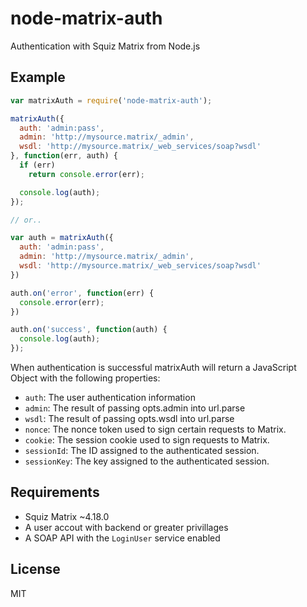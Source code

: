 node-matrix-auth
================

Authentication with Squiz Matrix from Node.js

Example
-------

```js
var matrixAuth = require('node-matrix-auth');

matrixAuth({
  auth: 'admin:pass',
  admin: 'http://mysource.matrix/_admin',
  wsdl: 'http://mysource.matrix/_web_services/soap?wsdl'
}, function(err, auth) {
  if (err)
    return console.error(err);

  console.log(auth);
});

// or..

var auth = matrixAuth({
  auth: 'admin:pass',
  admin: 'http://mysource.matrix/_admin',
  wsdl: 'http://mysource.matrix/_web_services/soap?wsdl'
})

auth.on('error', function(err) {
  console.error(err);
})

auth.on('success', function(auth) {
  console.log(auth);
});
```

When authentication is successful matrixAuth will return a JavaScript Object with the following properties:

* `auth`: The user authentication information
* `admin`: The result of passing opts.admin into url.parse
* `wsdl`: The result of passing opts.wsdl into url.parse
* `nonce`: The nonce token used to sign certain requests to Matrix.
* `cookie`: The session cookie used to sign requests to Matrix.
* `sessionId`: The ID assigned to the authenticated session.
* `sessionKey`:  The key assigned to the authenticated session.

Requirements
------------

* Squiz Matrix ~4.18.0
* A user accout with backend or greater privillages
* A SOAP API with the `LoginUser` service enabled

License
-------

MIT
